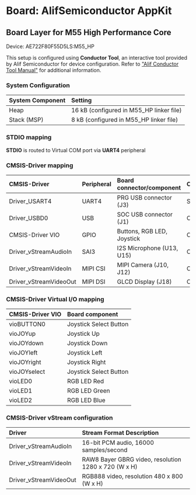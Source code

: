 # Board: AlifSemiconductor AppKit

## Board Layer for M55 High Performance Core

Device: AE722F80F55D5LS:M55_HP

This setup is configured using **Conductor Tool**, an interactive tool provided by Alif Semiconductor for device configuration.
Refer to ["Alif Conductor Tool Manual"](https://conductor.alifsemi.com/Alif_HTML_DCT_User_Help/Content/Help%20Manual.htm) for additional information.

### System Configuration

| System Component        | Setting
|:------------------------|:----------------------------------------
| Heap                    | 16 kB (configured in M55_HP linker file)
| Stack (MSP)             |  8 kB (configured in M55_HP linker file)

### STDIO mapping

**STDIO** is routed to Virtual COM port via **UART4** peripheral

### CMSIS-Driver mapping

| CMSIS-Driver           | Peripheral | Board connector/component     | Connection
|:-----------------------|:-----------|:------------------------------|:----------------------
| Driver_USART4          | UART4      | PRG USB connector (J3)        | STDIN, STDOUT, STDERR
| Driver_USBD0           | USB        | SOC USB connector (J1)        | CMSIS_USB_Device
| CMSIS-Driver VIO       | GPIO       | Buttons, RGB LED, Joystick    | CMSIS_VIO
| Driver_vStreamAudioIn  | SAI3       | I2S Microphone (U13, U15)     | CMSIS_VSTREAM_AUDIO_IN
| Driver_vStreamVideoIn  | MIPI CSI   | MIPI Camera (J10, J12)        | CMSIS_VSTREAM_VIDEO_IN
| Driver_vStreamVideoOut | MIPI DSI   | GLCD Display (J18)            | CMSIS_VSTREAM_VIDEO_OUT

### CMSIS-Driver Virtual I/O mapping

| CMSIS-Driver VIO | Board component
|:-----------------|:----------------------------
|vioBUTTON0        | Joystick Select Button
|vioJOYup          | Joystick Up
|vioJOYdown        | Joystick Down
|vioJOYleft        | Joystick Left
|vioJOYright       | Joystick Right
|vioJOYselect      | Joystick Select Button
|vioLED0           | RGB LED Red
|vioLED1           | RGB LED Green
|vioLED2           | RGB LED Blue

### CMSIS-Driver vStream configuration

| Driver                 | Stream Format Description
|:-----------------------|:----------------------------------------------------
| Driver_vStreamAudioIn  | 16-bit PCM audio,      16000 samples/second
| Driver_vStreamVideoIn  | RAW8 Bayer GBRG video, resolution 1280 x 720 (W x H)
| Driver_vStreamVideoOut | RGB888 video,          resolution  480 x 800 (W x H)
